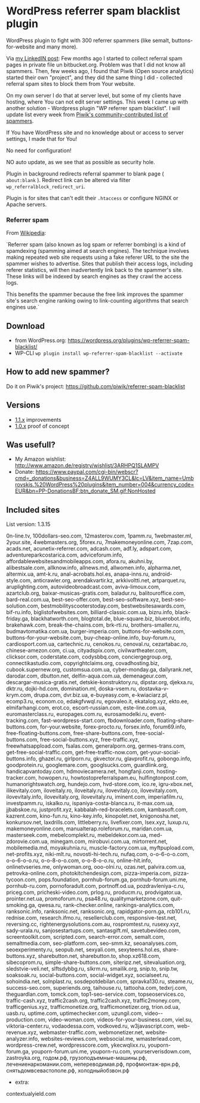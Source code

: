 # WordPress referrer spam blacklist plugin

WordPress plugin to fight with 300 referrer spammers (like semalt, buttons-for-website and many more).

Via [my LinkedIN post](http://go.mediabox.lv/1LbSuKq): Few months ago I started to collect referral spam pages in private file un bitbucket.org. Problem was that I did not know all spammers. Then, few weeks ago, I found that Piwik (Open source analytics) started their own "project", and they did the same thing I did - collected referral spam sites to block them from Your website.

On my own server I do that at server level, but some of my clients have hosting, where You can not edit server settings. This week I came up with another solution - Wordpress plugin "WP referrer spam blacklist". I will update list every week from [Piwik's community-contributed list of spammers](https://github.com/piwik/referrer-spam-blacklist).

If You have WordPress site and no knowledge about or access to server settings, I made that for You!

No need for configuration! 

NO auto update, as we see that as possible as security hole.

Plugin in background redirects referral spammer to blank page ( `about:blank` ). Redirect link can be altered via filter `wp_referralblock_redirect_uri`. 

Plugin is for sites that can't edit their `.htaccess` or configure NGINX or Apache servers.

### Referrer spam

From [Wikipedia](https://en.wikipedia.org/wiki/Referer_spam): 

`Referrer spam (also known as log spam or referrer 
bombing) is a kind of spamdexing (spamming aimed 
at search engines). The technique involves making 
repeated web site requests using a fake referer URL 
to the site the spammer wishes to advertise. Sites that 
publish their access logs, including referer statistics, 
will then inadvertently link back to the spammer's site. 
These links will be indexed by search engines 
as they crawl the access logs. 

This benefits the spammer because the free link improves 
the spammer site's search engine ranking owing 
to link-counting algorithms that search engines use.`

## Download

* from WordPress.org: https://wordpress.org/plugins/wp-referrer-spam-blacklist/ 
* WP-CLI ```wp plugin install wp-referrer-spam-blacklist --activate``` 

## How to add new spammer?

Do it on Piwik's project: https://github.com/piwik/referrer-spam-blacklist 

## Versions
 
* [1.1.x](https://github.com/rolandinsh/wp_referrer_spam_blacklist/milestones/1.1) improvements
* [1.0.x](https://github.com/rolandinsh/wp_referrer_spam_blacklist/milestones/1.0) proof of concept

## Was usefull?

* My Amazon wishlist: http://www.amazon.de/registry/wishlist/3ARHPQ1SLAMPV
* Donate: https://www.paypal.com/cgi-bin/webscr?cmd=_donations&business=Z4ALL9WUMY3CL&lc=LV&item_name=Umbrovskis.%20WordPress%20plugins&item_number=004&currency_code=EUR&bn=PP-DonationsBF:btn_donate_SM.gif:NonHosted 

## Included sites

List version: 1.3.15

0n-line.tv, 100dollars-seo.com, 12masterov.com, 1pamm.ru, 1webmaster.ml, 2your.site, 4webmasters.org, 5forex.ru, 7makemoneyonline.com, 7zap.com, acads.net, acunetix-referrer.com, adcash.com, adf.ly, adspart.com, adventureparkcostarica.com, adviceforum.info, affordablewebsitesandmobileapps.com, afora.ru, akuhni.by, alibestsale.com, allknow.info, allnews.md, allwomen.info, alpharma.net, altermix.ua, amt-k.ru, anal-acrobats.hol.es, anapa-inns.ru, android-style.com, anticrawler.org, arendakvartir.kz, arkkivoltti.net, artparquet.ru, aruplighting.com, autovideobroadcast.com, aviva-limoux.com, azartclub.org, baixar-musicas-gratis.com, baladur.ru, balitouroffice.com, bard-real.com.ua, best-seo-offer.com, best-seo-software.xyz, best-seo-solution.com, bestmobilityscooterstoday.com, bestwebsitesawards.com, bif-ru.info, biglistofwebsites.com, billiard-classic.com.ua, bizru.info, black-friday.ga, blackhatworth.com, blogtotal.de, blue-square.biz, bluerobot.info, brakehawk.com, break-the-chains.com, brk-rti.ru, brothers-smaller.ru, budmavtomatika.com.ua, burger-imperia.com, buttons-for-website.com, buttons-for-your-website.com, buy-cheap-online.info, buy-forum.ru, cardiosport.com.ua, cartechnic.ru, cenokos.ru, cenoval.ru, cezartabac.ro, chinese-amezon.com, ci.ua, cityadspix.com, civilwartheater.com, clicksor.com, coderstate.com, codysbbq.com, conciergegroup.org, connectikastudio.com, copyrightclaims.org, covadhosting.biz, cubook.supernew.org, customsua.com.ua, cyber-monday.ga, dailyrank.net, darodar.com, dbutton.net, delfin-aqua.com.ua, demenageur.com, descargar-musica-gratis.net, detskie-konstruktory.ru, dipstar.org, djekxa.ru, dktr.ru, dojki-hd.com, domination.ml, doska-vsem.ru, dostavka-v-krym.com, drupa.com, dvr.biz.ua, e-buyeasy.com, e-kwiaciarz.pl, ecomp3.ru, econom.co, edakgfvwql.ru, egovaleo.it, ekatalog.xyz, ekto.ee, elmifarhangi.com, erot.co, escort-russian.com, este-line.com.ua, euromasterclass.ru, europages.com.ru, eurosamodelki.ru, event-tracking.com, fast-wordpress-start.com, fbdownloader.com, floating-share-buttons.com, for-your.website, forex-procto.ru, forsex.info, forum69.info, free-floating-buttons.com, free-share-buttons.com, free-social-buttons.com, free-social-buttons.xyz, free-traffic.xyz, freewhatsappload.com, fsalas.com, generalporn.org, germes-trans.com, get-free-social-traffic.com, get-free-traffic-now.com, get-your-social-buttons.info, ghazel.ru, girlporn.ru, gkvector.ru, glavprofit.ru, gobongo.info, goodprotein.ru, googlemare.com, googlsucks.com, guardlink.org, handicapvantoday.com, hdmoviecamera.net, hongfanji.com, hosting-tracker.com, howopen.ru, howtostopreferralspam.eu, hulfingtonpost.com, humanorightswatch.org, hundejo.com, hvd-store.com, ico.re, igru-xbox.net, ilikevitaly.com, iloveitaly.ro, iloveitaly.ru, ilovevitaly.co, ilovevitaly.com, ilovevitaly.info, ilovevitaly.org, ilovevitaly.ru, iminent.com, imperiafilm.ru, investpamm.ru, iskalko.ru, ispaniya-costa-blanca.ru, it-max.com.ua, jjbabskoe.ru, justprofit.xyz, kabbalah-red-bracelets.com, kambasoft.com, kazrent.com, kino-fun.ru, kino-key.info, kinopolet.net, knigonosha.net, konkursov.net, laxdrills.com, littleberry.ru, livefixer.com, lsex.xyz, luxup.ru, makemoneyonline.com, manualterap.roleforum.ru, maridan.com.ua, masterseek.com, mebelcomplekt.ru, mebeldekor.com.ua, med-zdorovie.com.ua, minegam.com, mirobuvi.com.ua, mirtorrent.net, mobilemedia.md, moyakuhnia.ru, muscle-factory.com.ua, myftpupload.com, net-profits.xyz, niki-mlt.ru, novosti-hi-tech.ru, nufaq.com, o-o-6-o-o.com, o-o-6-o-o.ru, o-o-8-o-o.com, o-o-8-o-o.ru, online-hit.info, onlinetvseries.me, onlywoman.org, ooo-olni.ru, ozas.net, palvira.com.ua, petrovka-online.com, photokitchendesign.com, pizza-imperia.com, pizza-tycoon.com, pops.foundation, pornhub-forum.ga, pornhub-forum.uni.me, pornhub-ru.com, pornoforadult.com, portnoff.od.ua, pozdravleniya-c.ru, priceg.com, pricheski-video.com, prlog.ru, producm.ru, prodvigator.ua, prointer.net.ua, promoforum.ru, psa48.ru, qualitymarketzone.com, quit-smoking.ga, qwesa.ru, rank-checker.online, rankings-analytics.com, ranksonic.info, ranksonic.net, ranksonic.org, rapidgator-porn.ga, rcb101.ru, rednise.com, research.ifmo.ru, resellerclub.com, responsive-test.net, reversing.cc, rightenergysolutions.com.au, rospromtest.ru, rusexy.xyz, sady-urala.ru, sanjosestartups.com, santasgift.ml, savetubevideo.com, screentoolkit.com, scripted.com, search-error.com, semalt.com, semaltmedia.com, seo-platform.com, seo-smm.kz, seoanalyses.com, seoexperimenty.ru, seopub.net, sexyali.com, sexyteens.hol.es, share-buttons.xyz, sharebutton.net, sharebutton.to, shop.xz618.com, sibecoprom.ru, simple-share-buttons.com, siteripz.net, sitevaluation.org, sledstvie-veli.net, slftsdybbg.ru, slkrm.ru, smailik.org, snip.to, snip.tw, soaksoak.ru, social-buttons.com, social-widget.xyz, socialseet.ru, sohoindia.net, solnplast.ru, sosdepotdebilan.com, spravka130.ru, steame.ru, success-seo.com, superiends.org, taihouse.ru, tattooha.com, tedxrj.com, theguardlan.com, tomck.com, top1-seo-service.com, topseoservices.co, traffic-cash.xyz, traffic2cash.org, traffic2cash.xyz, traffic2money.com, trafficgenius.xyz, trafficmonetize.org, trafficmonetizer.org, trion.od.ua, uasb.ru, uptime.com, uptimechecker.com, uzungil.com, video--production.com, video-woman.com, videos-for-your-business.com, viel.su, viktoria-center.ru, vodaodessa.com, vodkoved.ru, w3javascript.com, web-revenue.xyz, webmaster-traffic.com, webmonetizer.net, website-analyzer.info, websites-reviews.com, websocial.me, wmasterlead.com, wordpress-crew.net, wordpresscore.com, ykecwqlixx.ru, youporn-forum.ga, youporn-forum.uni.me, youporn-ru.com, yourserverisdown.com, zastroyka.org, годом.рф, грузоподъемные-машины.рф, лечениенаркомании.com, непереводимая.рф, профмонтаж-врн.рф, снятьдомвсевастополе.рф, холодныйобзвон.рф


+ extra:

contextualyield.com 